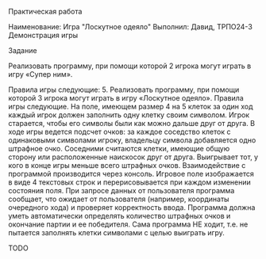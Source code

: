 Практическая работа

Наименование: Игра "Лоскутное одеяло"
Выполнил: Давид, ТРПО24-3
Демонстрация игры

Задание

Реализовать программу, при помощи которой 2 игрока могут играть в игру «Супер ним».

Правила игры следующие:
5.	Реализовать программу, при помощи которой 3 игрока могут играть в игру «Лоскутное одеяло». Правила игры следующие. На поле, имеющем размер 4 на 5 клеток за один ход каждый игрок должен заполнить одну клетку своим символом. Игрок старается, чтобы его символы были как можно дальше друг от друга. В ходе игры ведется подсчет очков: за каждое соседство клеток с одинаковыми символами игроку, владельцу символа добавляется одно штрафное очко. Соседними считаются клетки, имеющие общую сторону или расположенные наискосок друг от друга. Выигрывает тот, у кого в конце игры меньше всего штрафных очков.
Взаимодействие с программой производится через консоль. Игровое поле изображается в виде 4 текстовых строк и перерисовывается при каждом изменении состояния поля. При запросе данных от пользователя программа сообщает, что ожидает от пользователя (например, координаты очередного хода) и проверяет корректность ввода. Программа должна уметь автоматически определять количество штрафных очков и окончание партии и ее победителя.
Сама программа НЕ ходит, т.е. не пытается заполнять клетки символами с целью выиграть игру.


TODO

